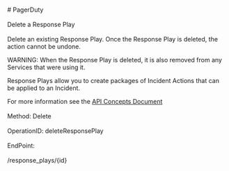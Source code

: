 <br>#     PagerDuty</br>
<br>Delete a Response Play</br>
<br>Delete an existing Response Play. Once the Response Play is deleted, the action cannot be undone.

WARNING: When the Response Play is deleted, it is also removed from any Services that were using it.

Response Plays allow you to create packages of Incident Actions that can be applied to an Incident.

For more information see the [API Concepts Document](../../docs/CONCEPTS.md#response-plays)
</br>
<br>Method: Delete</br>
<br>OperationID: deleteResponsePlay</br>
<br>EndPoint:</br>
<br>/response_plays/{id}</br>

